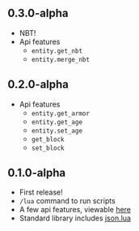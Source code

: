 ## 0.3.0-alpha

* NBT!
* Api features
    * `entity.get_nbt`
    * `entity.merge_nbt`

## 0.2.0-alpha

* Api features
    * `entity.get_armor`
    * `entity.get_age`
    * `entity.set_age`
    * `get_block`
    * `set_block`

## 0.1.0-alpha

* First release!
* `/lua` command to run scripts
* A few api features, viewable [here](https://kinderhead.github.io/LuaDatapack/)
* Standard library includes [json.lua](https://github.com/rxi/json.lua)
